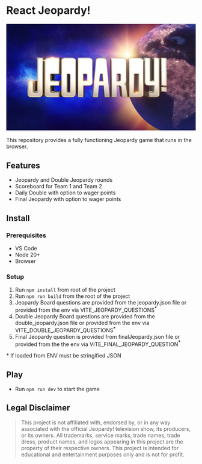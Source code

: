 # React Jeopardy!
![ ](/public/main_logo.jpeg)

This repository provides a fully functioning Jeopardy game that runs in the browser.

## Features
 - Jeopardy and Double Jeopardy rounds
 - Scoreboard for Team 1 and Team 2
 - Daily Double with option to wager points
 - Final Jeopardy with option to wager points

## Install

### Prerequisites
- VS Code
- Node 20+
- Browser

### Setup
1. Run <code>npm install</code> from root of the project
2. Run <code>npm run build</code> from the root of the project
3. Jeopardy Board questions are provided from the jeopardy.json file or provided from the env via VITE_JEOPARDY_QUESTIONS<b><sup>*</sup></b>
4. Double Jeopardy Board questions are provided from the double_jeopardy.json file or provided from the env via VITE_DOUBLE_JEOPARDY_QUESTIONS<b><sup>*</sup></b>
5. Final Jeopardy question is provided from finalJeopardy.json file or provided from the the env via VITE_FINAL_JEOPARDY_QUESTION<b><sup>*</sup></b>

\* If loaded from ENV must be stringified JSON

## Play

- Run <code>npm run dev</code> to start the game

## Legal Disclaimer

>This project is not affiliated with, endorsed by, or in any way associated with the official Jeopardy! television show, its producers, or its owners. All trademarks, service marks, trade names, trade dress, product names, and logos appearing in this project are the property of their respective owners. This project is intended for educational and entertainment purposes only and is not for profit.